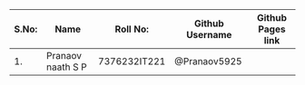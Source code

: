S.No:|Name |Roll No:|Github Username|Github Pages link|
|----|-----|--------|---------------|-----------------|
|1.|Pranaov naath S P|7376232IT221|@Pranaov5925||
